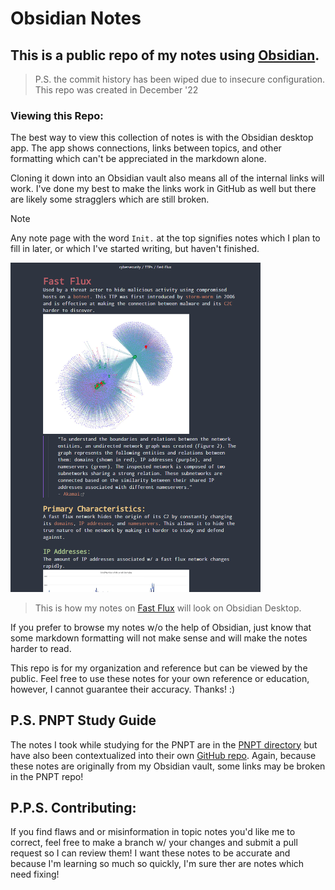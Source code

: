 # Obsidian Notes
## This is a public repo of my notes using [Obsidian](https://obsidian.md/).
> P.S. the commit history has been wiped due to insecure configuration. This repo was created in December '22

### Viewing this Repo:
The best way to view this collection of notes is with the Obsidian desktop app. The app shows connections, links between topics, and other formatting which can't be appreciated in the markdown alone.

Cloning it down into an Obsidian vault also means all of the internal links will work. I've done my best to make the links work in GitHub as well but there are likely some stragglers which are still broken.
> [!NOTE]
> Any note page with the word `Init.` at the top signifies notes which I plan to fill in later, or which I've started writing, but haven't finished.
<picture>

<img src=cybersecurity/cybersecurity-pics/fast-flux-README-pic.png width="400">

</picture>
<br>

> This is how my notes on [Fast Flux](cybersecurity/TTPs/c2/fast-flux.md) will look on Obsidian Desktop.

If you prefer to browse my notes w/o the help of Obsidian, just know that some markdown formatting will not make sense and will make the notes harder to read.

This repo is for my organization and reference but can be viewed by the public. Feel free to use these notes for your own reference or education, however, I cannot guarantee their accuracy. Thanks! :)

## P.S. PNPT Study Guide
The notes I took while studying for the PNPT are in the [PNPT directory](/PNPT) but have also been contextualized into their own [GitHub repo](github.com/trshpuppy/pnpt-study-guide). Again, because these notes are originally from my Obsidian vault, some links may be broken in the PNPT repo!

## P.P.S. Contributing:
If you find flaws and or misinformation in topic notes you'd like me to correct, feel free to make a branch w/ your changes and submit a pull request so I can review them! I want these notes to be accurate and because I'm learning so much so quickly, I'm sure ther are notes which need fixing!
